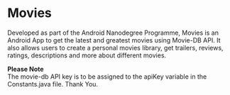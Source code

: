 # Movies
<p>
Developed as part of the Android Nanodegree Programme, Movies is an Android App to get the latest and greatest movies using Movie-DB API.
It also allows users to create a personal movies library, get trailers, reviews, ratings, descriptions and more about different movies.</p>
<b> Please Note </b>
<br>
The movie-db API key is to be assigned to the apiKey variable in the Constants.java file.
Thank You.
